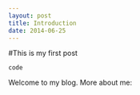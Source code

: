 ```yaml
---
layout: post
title: Introduction
date: 2014-06-25
---
```


#This is my first post


	code
	
	
Welcome to my blog. More about me: